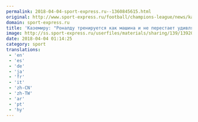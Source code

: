 ```yaml
---
permalink: 2018-04-04-sport-express.ru--1360845615.html
original: http://www.sport-express.ru/football/champions-league/news/kazemiru-ronaldu-treniruetsya-kak-mashina-i-ne-perestaet-udivlyat-1392057/
domain: sport-express.ru
title: 'Каземиру: "Роналду тренируется как машина и не перестает удивлять"'
image: http://ss.sport-express.ru/userfiles/materials/sharing/139/1392057.jpg
date: 2018-04-04 01:14:25
category: sport
translations: 
 - 'en'
 - 'es'
 - 'de'
 - 'ja'
 - 'fr'
 - 'it'
 - 'zh-CN'
 - 'zh-TW'
 - 'ar'
 - 'pt'
 - 'hy'
---
```


